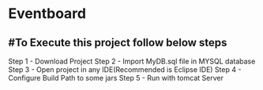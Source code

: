 # Eventboard
#To Execute this project follow below steps
-------------------------------------------------
Step 1 - Download Project
Step 2 - Import MyDB.sql file in MYSQL database
Step 3 - Open project in any IDE(Recommended is Eclipse IDE)
Step 4 - Configure Build Path to some jars
Step 5 - Run with tomcat Server

